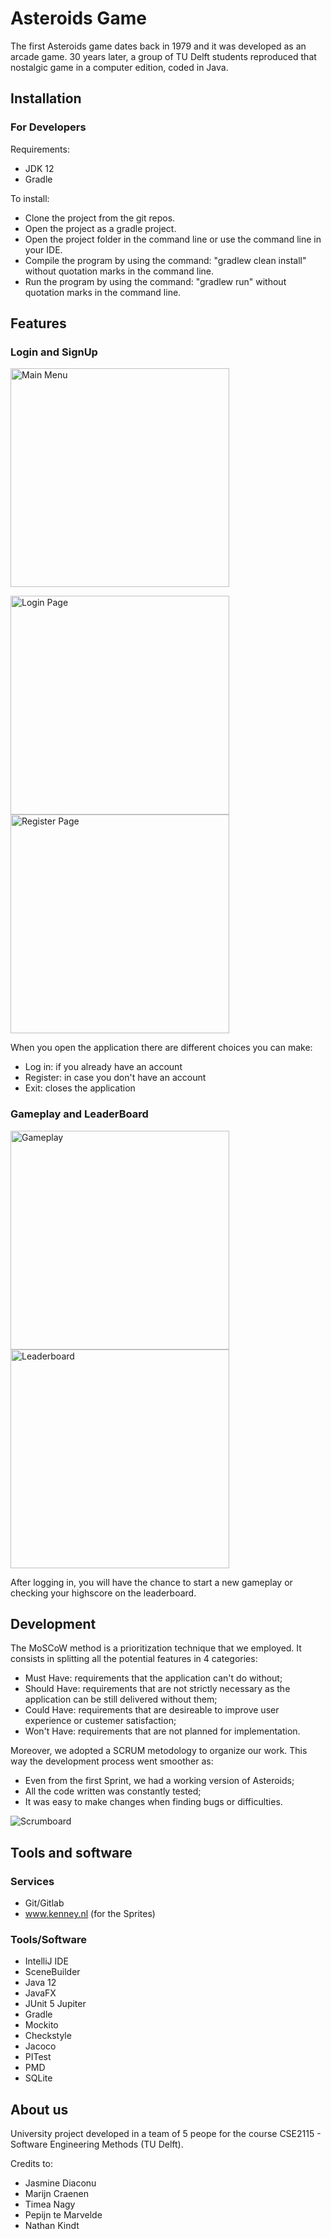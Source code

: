 # Asteroids Game

The first Asteroids game dates back in 1979 and it was developed as an arcade game.
30 years later, a group of TU Delft students reproduced that nostalgic game in a computer edition, coded in Java.

## Installation

### For Developers
Requirements:

- JDK 12
- Gradle

To install:

- Clone the project from the git repos.
- Open the project as a gradle project.
- Open the project folder in the command line or use the command line in your IDE.
- Compile the program by using the command: "gradlew clean install" without quotation marks in the command line.
- Run the program by using the command: "gradlew run" without quotation marks in the command line.

## Features
### Login and SignUp
<img src="https://github.com/jasminediaconu/AsteroidsGame/blob/master/images/mainMenu.PNG" alt="Main Menu" width="350"/> 

<img src="https://github.com/jasminediaconu/AsteroidsGame/blob/master/images/login.PNG" alt="Login Page" width="350"/> <img src="https://github.com/jasminediaconu/AsteroidsGame/blob/master/images/register.PNG" alt="Register Page" width="350"/>

When you open the application there are different choices you can make:
- Log in: if you already have an account
- Register: in case you don't have an account
- Exit: closes the application

### Gameplay and LeaderBoard
<img src="https://github.com/jasminediaconu/AsteroidsGame/blob/master/images/gameplay.png" alt="Gameplay" width="350"/> <img src="https://github.com/jasminediaconu/AsteroidsGame/blob/master/images/leaderboard.PNG" alt="Leaderboard" width="350"/> 

After logging in, you will have the chance to start a new gameplay or checking your highscore on the leaderboard.

## Development
The MoSCoW method is a prioritization technique that we employed. It consists in splitting all the potential features in 4 categories: 
- Must Have: requirements that the application can't do without;
- Should Have: requirements that are not strictly necessary as the application can be still delivered without them;
- Could Have: requirements that are desireable to improve user experience or custemer satisfaction; 
- Won't Have: requirements that are not planned for implementation.

Moreover, we adopted a SCRUM metodology to organize our work. This way the development process went smoother as:
- Even from the first Sprint, we had a working version of Asteroids;
- All the code written was constantly tested;
- It was easy to make changes when finding bugs or difficulties.

![Scrumboard](/images/scrumBoard.png)


## Tools and software

### Services
- Git/Gitlab
- www.kenney.nl (for the Sprites)

### Tools/Software
- IntelliJ IDE
- SceneBuilder
- Java 12
- JavaFX
- JUnit 5 Jupiter
- Gradle
- Mockito
- Checkstyle
- Jacoco
- PITest
- PMD
- SQLite

## About us

University project developed in a team of 5 peope for the course CSE2115 - Software Engineering Methods (TU Delft).

Credits to:

- Jasmine Diaconu
- Marijn Craenen
- Timea Nagy
- Pepijn te Marvelde
- Nathan Kindt
